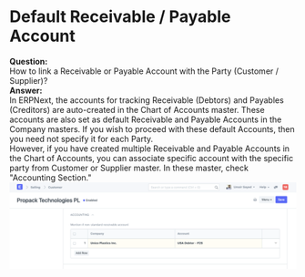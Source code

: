 
# Default Receivable / Payable Account



  
**Question:**  
 How to link a Receivable or Payable Account with the Party (Customer / Supplier)?  
**Answer:**  
In ERPNext, the accounts for tracking Receivable (Debtors) and Payables (Creditors) are auto-created in the Chart of Accounts master. These accounts are also set as default Receivable and Payable Accounts in the Company masters. If you wish to proceed with these default Accounts, then you need not specify it for each Party.  
However, if you have created multiple Receivable and Payable Accounts in the Chart of Accounts, you can associate specific account with the specific party from Customer or Supplier master. In these master, check "Accounting Section."  
![](/files/fdU3NeQ.png)




